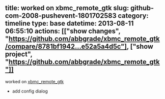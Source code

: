 title: worked on xbmc_remote_gtk
slug: github-com-2008-pushevent-1801702583
category: timeline
type: base
datetime: 2013-08-11 06:55:10
actions: [["show changes", "https://github.com/abbgrade/xbmc_remote_gtk/compare/8781bf1942...e52a5a4d5c"], ["show project", "https://github.com/abbgrade/xbmc_remote_gtk"]]
---
worked on [xbmc_remote_gtk](https://github.com/abbgrade/xbmc_remote_gtk)

 - add config dialog
